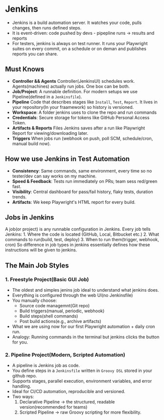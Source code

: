 # Jenkins
* Jenkins is a build automation server. It watches your code, pulls changes, then runs defined steps. 
* It is event-driven: code pushed by devs - pipepline runs -> results and reports
* For testers, jenkins is always on test runner. It runs your Playwright suites on every commit, on a schedule or on deman and publishes reports you can share. 

## Must Knows
- **Controller && Agents** Controller(JenkinsUI) schedules work. Agents(machines) actually run jobs. One box can be both.
- **Job/Project**: A runnable definition. For modern setups we use Pipeline(defined in a `Jenkinsfile`). 
- **Pipeline** Code that describes stages like `Install`, `Test`, `Report`. It lives in your repository(In your fraamework) so history is versioned. 
- **Workspace**: A folder jenkins uses to clone the repo and run commands
- **Credentials**: Secure storage for tokens like GitHub Personal Access Token. 
- **Artifacts & Reports** Files Jenkins saves after a run like Playwright Report for viewing/downloading later. 
- **Triggers** When jobs run (webhook on push, poll SCM, schedule/cron, manual build now). 

## How we use Jenkins in Test Automation
* **Consistency**: Same commands, same environment, every time so no tester/dev can say works on my machine. 
* **Speed & Feedback**: Tests run immediately on PRs; team sess red/green fast. 
* **Visibility**: Central dashboard for pass/fail history, flaky tests, duration trends. 
* **Artifacts**: We keep Playwright's HTML report for every build. 

## Jobs in Jenkins
A job(or project) is any runnable configuration in Jenkins. 
Every job tells Jenkins: 
    1. Where the code is located (GitHub, Local, Bitbucket etc.)
    2. What commands to run(build, test, deploy)
    3. When to run them(trigger, webhook, cron)
So difference in job types in jenkins essentially defines how these instructions will be given to jenkins. 

## The Main Job Styles 
### 1. Freestyle Project(Basic GUI Job)
* The oldest and simples jenins job ideal to understand what jenkins does. 
* Everything is configured through the web UI(no Jenkinsfile)
* You manually choose:
    - Source code managemnt(Git repo)
    - Build triggers(manual, periodic, webhook)
    - Build steps(shell commands)
    - Post build actions(e.g., archive artifacts)
* What we are using now for our first Playwright automation + daily cron run.
* Analogy: Running commands in the terminal but jenkins clicks the button for you. 

### 2. Pipeline Project(Modern, Scripted Automation)
* A pipeline is Jenkins job as code. 
* You define steps in a `Jenkinsfile` written in `Groovy DSL` stored in your github repo. 
* Supports stages, parallel execution, environment variables, and error handling. 
* Ideal for CI/CD automation, reproducible and versioned.
* Two ways: 
    1. Declarative Pipeline -> the structured, readable version(recommended for teams)
    2. Scripted Pipeline -> raw Groovy scripting for more flexibility.